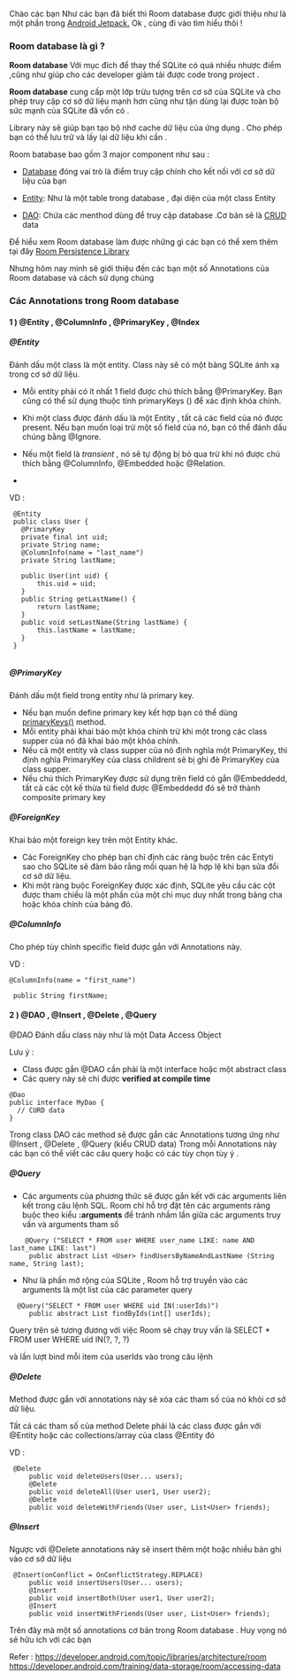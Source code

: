 Chào các bạn 
Như các bạn đã biết thì Room database được giới thiệu như là một phần trong [Android Jetpack.](https://developer.android.com/jetpack/) 
Ok , cùng đi vào tìm hiểu thôi ! 
### Room database là gì ? 
**Room database** Với mục đích để thay thế SQLite có quá nhiều nhược điểm ,cũng như giúp cho các developer giảm tải được code trong project .

**Room database** cung cấp một lớp trừu tượng trên cơ sở của  SQLite và cho phép truy cập cơ sở dữ liệu mạnh hơn cũng như tận dùng lại được toàn bộ sức mạnh của SQLite đã vốn có .

Library này sẽ giúp bạn tạo bộ nhớ cache dữ liệu của ứng dụng . Cho phép bạn có thể lưu trữ và lấy lại dữ liệu khi cần .

Room batabase bao gồm  3 major component như sau : 

+ [Database](https://developer.android.com/reference/android/arch/persistence/room/Database) đóng vai trò là điểm truy cập chính cho kết nối với cơ sở dữ liệu của bạn

+ [Entity](https://developer.android.com/training/data-storage/room/defining-data): Như là một table trong database , đại diện của một class Entity 

+ [DAO](https://developer.android.com/training/data-storage/room/accessing-data): Chứa các menthod dùng để truy cập database .Cơ bản sẽ là [CRUD](https://en.wikipedia.org/wiki/Create,_read,_update_and_delete) data 



Để hiểu xem Room database làm được những gì các bạn có thể xem thêm tại đây [Room Persistence Library](https://developer.android.com/topic/libraries/architecture/room)

Nhưng hôm nay mình sẽ giới thiệu đến các bạn một số  Annotations của Room database và cách sử dụng chúng 

### Các Annotations trong Room database 
#### 1 ) @Entity , @ColumnInfo , @PrimaryKey , @Index 
##### @Entity
Đánh dấu một class là một entity. Class này sẽ có một bảng SQLite ánh xạ trong cơ sở dữ liệu.

+ Mỗi entity phải có ít nhất 1 field được chú thích bằng @PrimaryKey.
Bạn cũng có thể sử dụng thuộc tính primaryKeys () để xác định khóa chính.

+ Khi một class  được đánh dấu là một Entity , tất cả các field  của nó được present. Nếu bạn muốn loại trừ một số field của nó, bạn có thể đánh dấu chúng bằng @Ignore.
+ Nếu một field  là *transient* , nó sẽ tự động bị bỏ qua trừ khi nó được chú thích bằng @ColumnInfo, @Embedded hoặc @Relation.
+ 
 VD : 
```
 @Entity
 public class User {
   @PrimaryKey
   private final int uid;
   private String name;
   @ColumnInfo(name = "last_name")
   private String lastName;

   public User(int uid) {
       this.uid = uid;
   }
   public String getLastName() {
       return lastName;
   }
   public void setLastName(String lastName) {
       this.lastName = lastName;
   }
 }
 
```
##### @PrimaryKey 
Đánh dấu một field trong entity như là primary key.
+ Nếu bạn muốn define primary key kết hợp bạn có thể dùng [primaryKeys()](https://developer.android.com/reference/android/arch/persistence/room/Entity#primaryKeys()) method.
+ Mỗi entity phải khai báo một khóa chính trừ khi một trong các class supper của nó đã khai báo một khóa chính. 
+ Nếu cả một entity và class supper của nó định nghĩa một PrimaryKey, thì định nghĩa PrimaryKey của class childrent sẽ bị ghi đè  PrimaryKey của class supper.
+  Nếu chú thích PrimaryKey được sử dụng trên field có gắn @Embeddedd, tất cả các cột kế thừa từ field được @Embeddedd đó sẽ trở thành composite primary key

##### @ForeignKey 
Khai báo một foreign key trên một Entity khác. 

+ Các ForeignKey cho phép bạn chỉ định các ràng buộc trên các Entyti sao cho SQLite sẽ đảm bảo rằng mối quan hệ là hợp lệ khi bạn sửa đổi cơ sở dữ liệu. 
+ Khi một ràng buộc ForeignKey được xác định, SQLite yêu cầu các cột được tham chiếu là một phần của một chỉ mục duy nhất trong bảng cha hoặc khóa chính của bảng đó.

##### @ColumnInfo
Cho phép tùy chỉnh specific field  được gắn với Annotations này.

VD : 

```
@ColumnInfo(name = "first_name")

 public String firstName;
```



#### 2 ) @DAO , @Insert , @Delete , @Query 
@DAO  Đánh dấu class này như là một  Data Access Object 

Lưu ý :
+ Class được gắn @DAO cần phải là một interface hoặc một abstract class 
+ Các query này sẽ chỉ được **verified at compile time** 

```
@Dao
public interface MyDao {
  // CURD data 
}
```

Trong class DAO các method sẽ được gắn các Annotations tương ứng như  @Insert , @Delete , @Query (kiểu CRUD data) 
Trong mỗi Annotations này các bạn có thể viết các câu query hoặc có các tùy chọn tùy ý .  
  ##### @Query 
+ Các arguments của phương thức sẽ được gắn kết với các arguments liên kết trong câu lệnh SQL. 
 Room chỉ hỗ trợ đặt tên các arguments ràng buộc theo kiểu **:arguments** để tránh nhầm lần giữa các arguments truy vấn và arguments tham số

```
    @Query ("SELECT * FROM user WHERE user_name LIKE: name AND last_name LIKE: last")
     public abstract List <User> findUsersByNameAndLastName (String name, String last);
```

 + Như là phần mở rộng của SQLite , Room hỗ trợ truyền vào các arguments là một list của các parameter query 
 
```
  @Query("SELECT * FROM user WHERE uid IN(:userIds)")
     public abstract List findByIds(int[] userIds);
```

 Query trên sẽ tương đương với việc Room sẽ chạy truy vấn là 
 SELECT * FROM user WHERE uid IN(?, ?, ?) 
 
 và lần lượt bind mỗi item của userIds vào trong câu lệnh 
 

##### @Delete 
Method được gắn với annotations này  sẽ xóa các tham số của nó khỏi cơ sở dữ liệu. 

Tất cả các tham số của method Delete phải là các class được gắn với @Entity hoặc các collections/array của class @Entity đó 

VD :
```
 @Delete
     public void deleteUsers(User... users);
     @Delete
     public void deleteAll(User user1, User user2);
     @Delete
     public void deleteWithFriends(User user, List<User> friends);
```

##### @Insert 
Ngược với @Delete annotations này sẽ insert thêm một hoặc nhiều bản ghi vào cơ sở dữ liệu 
```
 @Insert(onConflict = OnConflictStrategy.REPLACE)
     public void insertUsers(User... users);
     @Insert
     public void insertBoth(User user1, User user2);
     @Insert
     public void insertWithFriends(User user, List<User> friends);
```



Trên đây mà một số annotations cơ bản trong Room database . Huy vọng nó sẽ hữu ích với các bạn 

Refer :
https://developer.android.com/topic/libraries/architecture/room
https://developer.android.com/training/data-storage/room/accessing-data